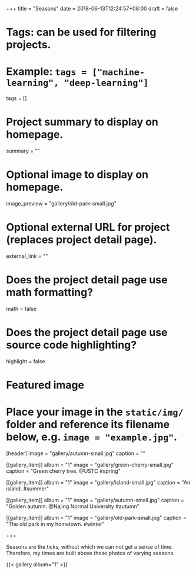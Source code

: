 +++
title = "Seasons"
date = 2018-06-13T12:24:57+08:00
draft = false

# Tags: can be used for filtering projects.
# Example: `tags = ["machine-learning", "deep-learning"]`
tags = []

# Project summary to display on homepage.
summary = ""

# Optional image to display on homepage.
image_preview = "gallery/old-park-small.jpg"

# Optional external URL for project (replaces project detail page).
external_link = ""

# Does the project detail page use math formatting?
math = false

# Does the project detail page use source code highlighting?
highlight = false

# Featured image
# Place your image in the `static/img/` folder and reference its filename below, e.g. `image = "example.jpg"`.
[header]
image = "gallery/autumn-small.jpg"
caption = ""
    
[[gallery_item]]
album = "1"
image = "gallery/green-cherry-small.jpg"
caption = "Green cherry tree. @USTC #spring"
    
[[gallery_item]]
album = "1"
image = "gallery/island-small.jpg"
caption = "An island. #summer"

[[gallery_item]]
album = "1"
image = "gallery/autumn-small.jpg"
caption = "Golden autumn. @Najing Normal University #autumn"
    
[[gallery_item]]
album = "1"
image = "gallery/old-park-small.jpg"
caption = "The old park in my hometown. #winter"

+++

Seasons are the ticks, without which we can not get a sense of time. Therefore, my times are built above these photos of varying seasons.

{{< gallery album="1" >}}
